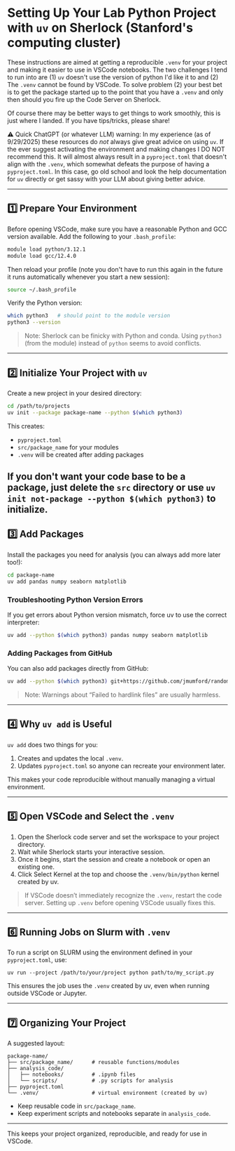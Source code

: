 # Setting Up Your Lab Python Project with `uv` on Sherlock (Stanford's computing cluster)

These instructions are aimed at getting a reproducible `.venv` for your project and making it easier to use in VSCode notebooks.  The two challenges I tend to run into are (1) `uv` doesn't use the version of python I'd like it to and (2) The `.venv` cannot be found by VSCode.  To solve problem (2) your best bet is to get the package started up to the point that you have a `.venv` and only then should you fire up the Code Server on Sherlock.

Of course there may be better ways to get things to work smoothly, this is just where I landed.  If you have tips/tricks, please share!

⚠️ Quick ChatGPT (or whatever LLM) warning:  In my experience (as of 9/29/2025) these resources do *not* always give great advice on using `uv`.  If the ever suggest activating the environment and making changes I DO NOT recommend this.  It will almost always result in a `pyproject.toml` that doesn't align with the `.venv`, which somewhat defeats the purpose of having a `pyproject.toml`.  In this case, go old school and look the help documentation for `uv` directly or get sassy with your LLM about giving better advice. 

---

## 1️⃣ Prepare Your Environment

Before opening VSCode, make sure you have a reasonable Python and GCC version available. Add the following to your `.bash_profile`:

```bash
module load python/3.12.1
module load gcc/12.4.0
```

Then reload your profile (note you don't have to run this again in the future it runs automatically whenever you start a new session):

```bash
source ~/.bash_profile
```

Verify the Python version:

```bash
which python3   # should point to the module version
python3 --version
```

> Note: Sherlock can be finicky with Python and conda. Using `python3` (from the module) instead of `python` seems to avoid conflicts.  

---

## 2️⃣ Initialize Your Project with `uv`

Create a new project in your desired directory:

```bash
cd /path/to/projects
uv init --package package-name --python $(which python3)
```

This creates:

- `pyproject.toml`  
- `src/package_name` for your modules  
- `.venv` will be created after adding packages  

If you don't want your code base to be a package, just delete the `src` directory or use `uv init not-package --python $(which python3)`
to initialize.
---

## 3️⃣ Add Packages

Install the packages you need for analysis (you can always add more later too!):

```bash
cd package-name
uv add pandas numpy seaborn matplotlib
```

### Troubleshooting Python Version Errors

If you get errors about Python version mismatch, force uv to use the correct interpreter:

```bash
uv add --python $(which python3) pandas numpy seaborn matplotlib
```

### Adding Packages from GitHub

You can also add packages directly from GitHub:

```bash
uv add --python $(which python3) git+https://github.com/jmumford/randomise-prep.git@main
```

> Note: Warnings about “Failed to hardlink files” are usually harmless.

---

## 4️⃣ Why `uv add` is Useful

`uv add` does two things for you:

1. Creates and updates the local `.venv`.  
2. Updates `pyproject.toml` so anyone can recreate your environment later.  

This makes your code reproducible without manually managing a virtual environment.  

---

## 5️⃣ Open VSCode and Select the `.venv`

1. Open the Sherlock code server and set the workspace to your project directory.  
2. Wait while Sherlock starts your interactive session.  
3. Once it begins, start the session and create a notebook or open an existing one.  
4. Click Select Kernel at the top and choose the `.venv/bin/python` kernel created by uv.  

> If VSCode doesn’t immediately recognize the `.venv`, restart the code server. Setting up `.venv` before opening VSCode usually fixes this.  

---

## 6️⃣ Running Jobs on Slurm with `.venv`

To run a script on SLURM using the environment defined in your `pyproject.toml`, use:

`uv run --project /path/to/your/project python path/to/my_script.py`

This ensures the job uses the `.venv` created by uv, even when running outside VSCode or Jupyter.  

---

## 7️⃣ Organizing Your Project

A suggested layout:

```
package-name/
├── src/package_name/      # reusable functions/modules
├── analysis_code/
│   ├── notebooks/         # .ipynb files
│   └── scripts/           # .py scripts for analysis
├── pyproject.toml
└── .venv/                 # virtual environment (created by uv)
```

- Keep reusable code in `src/package_name`.  
- Keep experiment scripts and notebooks separate in `analysis_code`.  

---

This keeps your project organized, reproducible, and ready for use in VSCode.  
